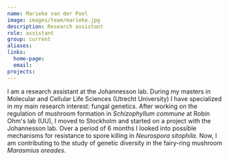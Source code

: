 ```yaml
---
name: Marieke van der Poel
image: images/team/marieke.jpg
description: Research assistant
role: assistant
group: current
aliases:
links:
  home-page:
  email: 
projects:
---
```


I am a research assistant at the Johannesson lab. During my masters in Molecular and Cellular Life Sciences (Utrecht University) I have specialized in my main research interest: fungal genetics. After working on the regulation of mushroom formation in _Schizophyllum commune_ at Robin Ohm's lab (UU), I moved to Stockholm and started on a project with the Johannesson lab. Over a period of 6 months I looked into possible mechanisms for resistance to spore killing in _Neurospora sitophila_. Now, I am contributing to the study of genetic diversity in the fairy-ring mushroom _Marasmius oreades_.